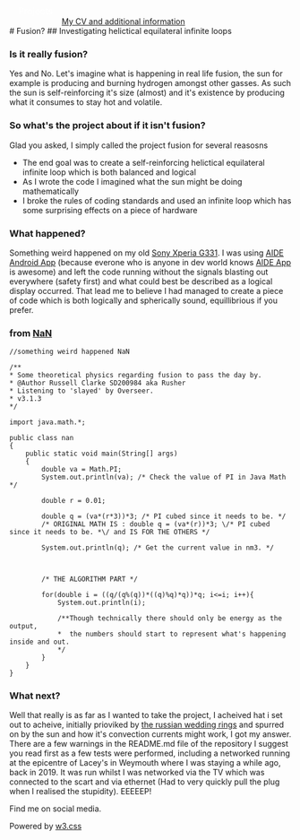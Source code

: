 <style>
/* The dropdown container */
.dropdown {
  float: left;
  overflow: hidden;
}
/* Dropdown button */
.dropdown .dropbtn {
  font-size: 16px;
  border: none;
  outline: none;
  color: white;
  padding: 14px 16px;
  background-color: inherit;
  font-family: inherit; /* Important for vertical align on mobile phones */
  margin: 0; /* Important for vertical align on mobile phones */
}
/* Add a red background color to navbar links on hover */
.navbar a:hover, .dropdown:hover .dropbtn {
    background-color: aliceblue;
    color: teal;
  }
  /* Dropdown content (hidden by default) */
.dropdown-content {
  display: none;
  position: absolute;
  background-color: teal;
  min-width: 160px;
  box-shadow: 0px 8px 16px 0px rgba(0,0,0,0.2);
  z-index: 1;
}
/* Links inside the dropdown */
.dropdown-content a {
  float: none;
  color: aliceblue;
  padding: 12px 16px;
  text-decoration: none;
  display: block;
  text-align: left;
}
/* Add a grey background color to dropdown links on hover */
.dropdown-content a:hover {
  background-color: #ddd;
}
/* Show the dropdown menu on hover */
.dropdown:hover .dropdown-content {
  display: block;
}
</style>
<nav class="w3-container w3-teal w3-center w3-margin-top">
    <div class="dropdown">
        <button class="dropbtn">Projects
          <i class="fa fa-caret-down"></i>
        </button>
        <div class="dropdown-content">
          <a href="https://russc-xer0n3.github.io/NetPCaC">NetPCaC</a>
          <a href="https://russc-xer0n3.github.io/LANDROVER">LANDROVER</a>
          <a href="https://russc-xer0n3.github.io/MAC">MAC Address</a>
          <a href="https://russc-xer0n3.github.io/SCRUD">SCRUD</a>
          <a href="https://russc-xer0n3.github.io/Remove">Code Syntax Removal</a>
          <a href="https://russc-xer0n3.github.io/PassGen">PassGen</a>
          <a href="https://russc-xer0n3.github.io/C_Shapes">C Programming Shap`es</a>
          <a href="https://russc-xer0n3.github.io/Shapes---python">Python Shapes and space</a>
          <a href="https://russc-xer0n3.github.io/The-old-Fusion-Repository">Fusion?</a>
          <a href="https://russc-xer0n3.github.io/The-Russian-Wedding-Rings">The Russian Wedding Rings</a>
          <a href="https://russc-xer0n3.github.io/QBit-and-GParticulates">QBit and GParticulates</a>
          <a href="https://russc-xer0n3.github.io/Thyme-old">Thyme</a>
          <a href="https://russc-xer0n3.github.io/IP-Port">IP and Ports</a>
          <a href="https://russc-xer0n3.github.io/Xer0n3">Xer0n3</a>
          <a href="https://russc-xer0n3.github.io/ScrambledEggs">ScrambledEggs</a>
          <a href="https://russc-xer0n3.github.io/Py">Python Code</a>
        </div>
    </div>
    <br>
      <a href="https://www.facebook.com/profile.php?id=100075972987666"><i class="fa fa-facebook-official w3-hover-opacity"></i></a>
      <a href="https://www.instagram.com/russellclarke821"><i class="fa fa-instagram w3-hover-opacity"></i></a>
      <a href="https://www.pinterest.co.uk/russellclarke821/"><i class="fa fa-pinterest-p w3-hover-opacity"></i></a>
      <a href="https://twitter.com/Developing821"><i class="fa fa-twitter w3-hover-opacity"></i></a>
      <a href="https://www.linkedin.com/in/russell-clarke-09a1a5238"></a><i class="fa fa-linkedin w3-hover-opacity"></i>
      <br><a href="https://russc-xer0n3.github.io">My CV and additional information</a>
    <br>
</nav>
# Fusion?
## Investigating helictical equilateral infinite loops

### Is it really fusion?
Yes and No. Let's imagine what is happening in real life fusion, the sun for example is producing and burning hydrogen amongst other gasses. As such the sun is self-reinforcing it's size (almost) and it's existence by producing what it consumes to stay hot and volatile.

### So what's the project about if it isn't fusion?
Glad you asked, I simply called the project fusion for several reasosns

- The end goal was to create a self-reinforcing helictical equilateral infinite loop which is both balanced and logical
- As I wrote the code I imagined what the sun might be doing mathematically
- I broke the rules of coding standards and used an infinite loop which has some surprising effects on a piece of hardware

### What happened?
Something weird happened on my old [Sony Xperia G331](https://www.sony.com/). I was using [AIDE Android App](https://play.google.com/store/apps/details?id=com.aide.ui&gl=US) (because everone who is anyone in dev world knows [AIDE App](https://play.google.com/store/apps/details?id=com.aide.ui&gl=US) is awesome) and left the code running without the signals blasting out everywhere (safety first) and what could best be described as a logical display occurred. That lead me to believe I had managed to create a piece of code which is both logically and spherically sound, equillibrious if you prefer.

### from [NaN](https://github.com/RussC-Xer0n3/The-old-Fusion-Repository/blob/main/NaN)
```
//something weird happened NaN

/**
* Some theoretical physics regarding fusion to pass the day by. 
* @Author Russell Clarke SD200984 aka Rusher
* Listening to 'slayed' by Overseer.
* v3.1.3
*/

import java.math.*;

public class nan
{
	public static void main(String[] args)
	{
		double va = Math.PI;
		System.out.println(va); /* Check the value of PI in Java Math */

		double r = 0.01;
		
		double q = (va*(r*3))*3; /* PI cubed since it needs to be. */
		/* ORIGINAL MATH IS : double q = (va*(r))*3; \/* PI cubed since it needs to be. *\/ and IS FOR THE OTHERS */
		
		System.out.println(q); /* Get the current value in nm3. */

		
		
		/* THE ALGORITHM PART */

		for(double i = ((q/(q%(q))*((q)%q)*q))*q; i<=i; i++){
			System.out.println(i);
			
			/**Though technically there should only be energy as the output,
			*  the numbers should start to represent what's happening inside and out. 
			*/
		}
	}
}
```

### What next?
Well that really is as far as I wanted to take the project, I acheived hat i set out to acheive, initially prioviked by [the russian wedding rings](https://russc-xer0n3.github.io/The-Russian-Wedding-Rings) and spurred on by the sun and how it's convection currents might work, I got my answer. There are a few warnings in the README.md file of the repository I suggest you read first as a few tests were performed, including a networked running at the epicentre of Lacey's in Weymouth where I was staying a while ago, back in 2019. It was run whilst I was networked via the TV which was connected to the scart and via ethernet (Had to very quickly pull the plug when I realised the stupidity). EEEEEP!
<head>
    <meta content="text/html; charset=utf-8" http-equiv="Content-Type">
    <meta charset="UTF-8">
    <meta name="description" content="Projects and Portfolio">
    <meta name="keywords" content="HTML, CSS, JavaScript, PHP, MySQLi, Python, Java, C, C++, C#, Time, Shapes">
    <meta name="author" content="Russell Clarke">
    <meta name="viewport" content="width=device-width, initial-scale=1.0">
    <link rel="stylesheet" href="https://www.w3schools.com/w3css/4/w3.css">
    <link rel="stylesheet" href="https://fonts.googleapis.com/css?family=Roboto">
    <link rel="stylesheet" href="https://cdnjs.cloudflare.com/ajax/libs/font-awesome/4.7.0/css/font-awesome.min.css">
</head>
<footer class="w3-container w3-teal w3-center w3-margin-top">
  <p>Find me on social media.</p>
  <a href="https://www.facebook.com/profile.php?id=100075972987666"><i class="fa fa-facebook-official w3-hover-opacity"></i></a>
  <a href="https://www.instagram.com/russellclarke821"><i class="fa fa-instagram w3-hover-opacity"></i></a>
  <a href="https://www.pinterest.co.uk/russellclarke821/"><i class="fa fa-pinterest-p w3-hover-opacity"></i></a>
  <a href="https://twitter.com/Developing821"><i class="fa fa-twitter w3-hover-opacity"></i></a>
  <a href="https://www.linkedin.com/in/russell-clarke-09a1a5238"></a><i class="fa fa-linkedin w3-hover-opacity"></i>
  <p>Powered by <a href="https://www.w3schools.com/w3css/default.asp" target="_blank">w3.css</a></p>
</footer>
